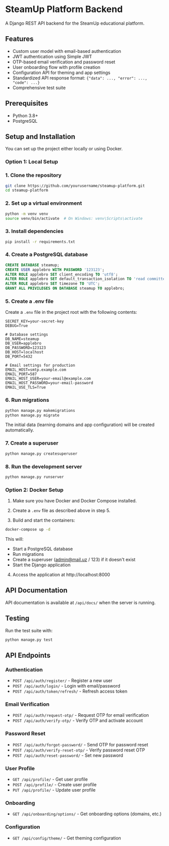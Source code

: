 # SteamUp Platform Backend

A Django REST API backend for the SteamUp educational platform.

## Features

- Custom user model with email-based authentication
- JWT authentication using Simple JWT
- OTP-based email verification and password reset
- User onboarding flow with profile creation
- Configuration API for theming and app settings
- Standardized API response format: `{"data": ..., "error": ..., "code": ...}`
- Comprehensive test suite

## Prerequisites

- Python 3.8+
- PostgreSQL

## Setup and Installation

You can set up the project either locally or using Docker.

### Option 1: Local Setup

### 1. Clone the repository

```bash
git clone https://github.com/yourusername/steamup-platform.git
cd steamup-platform
```

### 2. Set up a virtual environment

```bash
python -m venv venv
source venv/bin/activate  # On Windows: venv\Scripts\activate
```

### 3. Install dependencies

```bash
pip install -r requirements.txt
```

### 4. Create a PostgreSQL database

```sql
CREATE DATABASE steamup;
CREATE USER applebro WITH PASSWORD '123123';
ALTER ROLE applebro SET client_encoding TO 'utf8';
ALTER ROLE applebro SET default_transaction_isolation TO 'read committed';
ALTER ROLE applebro SET timezone TO 'UTC';
GRANT ALL PRIVILEGES ON DATABASE steamup TO applebro;
```

### 5. Create a .env file

Create a `.env` file in the project root with the following contents:

```
SECRET_KEY=your-secret-key
DEBUG=True

# Database settings
DB_NAME=steamup
DB_USER=applebro
DB_PASSWORD=123123
DB_HOST=localhost
DB_PORT=5432

# Email settings for production
EMAIL_HOST=smtp.example.com
EMAIL_PORT=587
EMAIL_HOST_USER=your-email@example.com
EMAIL_HOST_PASSWORD=your-email-password
EMAIL_USE_TLS=True
```

### 6. Run migrations

```bash
python manage.py makemigrations
python manage.py migrate
```

The initial data (learning domains and app configuration) will be created automatically.

### 7. Create a superuser

```bash
python manage.py createsuperuser
```

### 8. Run the development server

```bash
python manage.py runserver
```

### Option 2: Docker Setup

1. Make sure you have Docker and Docker Compose installed.

2. Create a `.env` file as described above in step 5.

3. Build and start the containers:

```bash
docker-compose up -d
```

This will:
- Start a PostgreSQL database
- Run migrations
- Create a superuser (admin@mail.uz / 123) if it doesn't exist
- Start the Django application

4. Access the application at http://localhost:8000

## API Documentation

API documentation is available at `/api/docs/` when the server is running.

## Testing

Run the test suite with:

```bash
python manage.py test
```

## API Endpoints

### Authentication

- `POST /api/auth/register/` - Register a new user
- `POST /api/auth/login/` - Login with email/password
- `POST /api/auth/token/refresh/` - Refresh access token

### Email Verification

- `POST /api/auth/request-otp/` - Request OTP for email verification
- `POST /api/auth/verify-otp/` - Verify OTP and activate account

### Password Reset

- `POST /api/auth/forgot-password/` - Send OTP for password reset
- `POST /api/auth/verify-reset-otp/` - Verify password reset OTP
- `POST /api/auth/reset-password/` - Set new password

### User Profile

- `GET /api/profile/` - Get user profile
- `POST /api/profile/` - Create user profile
- `PUT /api/profile/` - Update user profile

### Onboarding

- `GET /api/onboarding/options/` - Get onboarding options (domains, etc.)

### Configuration

- `GET /api/config/theme/` - Get theming configuration
